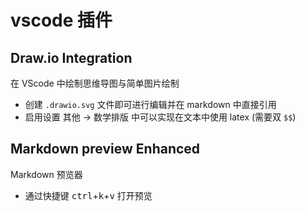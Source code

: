 # vscode 插件
## Draw.io Integration
在 VScode 中绘制思维导图与简单图片绘制

* 创建 `.drawio.svg` 文件即可进行编辑并在 markdown 中直接引用
* 启用设置 其他 -> 数学排版 中可以实现在文本中使用 latex (需要双 `$$`)

## Markdown preview Enhanced
Markdown 预览器

* 通过快捷键 <kbd>ctrl</kbd>+<kbd>k</kbd>+<kbd>v</kbd> 打开预览
